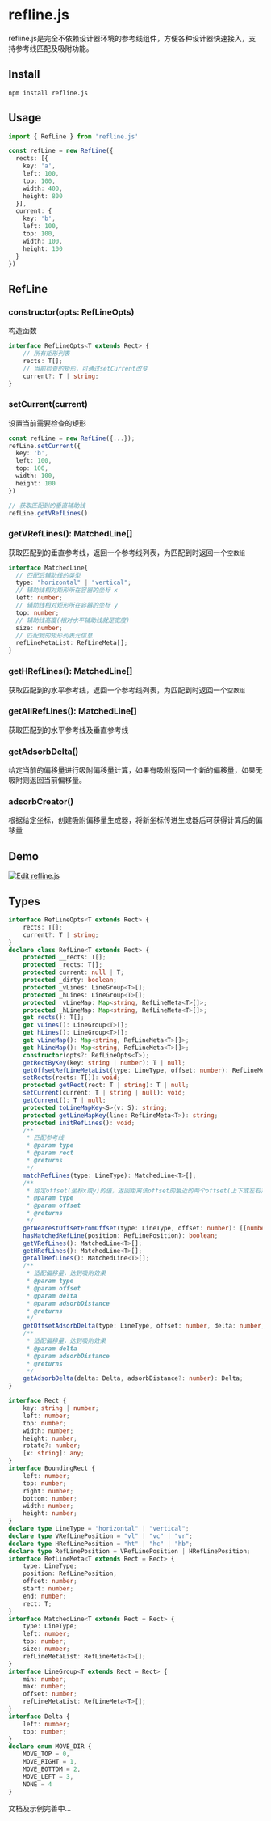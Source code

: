 # refline.js

refline.js是完全不依赖设计器环境的参考线组件，方便各种设计器快速接入，支持参考线匹配及吸附功能。
## Install 

```cli
npm install refline.js
```

## Usage

```ts
import { RefLine } from 'refline.js'

const refLine = new RefLine({
  rects: [{
    key: 'a',
    left: 100,
    top: 100,
    width: 400,
    height: 800
  }],
  current: {
    key: 'b',
    left: 100,
    top: 100,
    width: 100,
    height: 100
  }
})

```

## RefLine

### constructor(opts: RefLineOpts)

构造函数

```ts
interface RefLineOpts<T extends Rect> {
    // 所有矩形列表
    rects: T[];
    // 当前检查的矩形，可通过setCurrent改变
    current?: T | string;
}
```

### setCurrent(current)

设置当前需要检查的矩形

```ts
const refLine = new RefLine({...});
refLine.setCurrent({
  key: 'b',
  left: 100,
  top: 100,
  width: 100,
  height: 100
})

// 获取匹配到的垂直辅助线
refLine.getVRefLines()

```

### getVRefLines(): MatchedLine[]

获取匹配到的垂直参考线，返回一个参考线列表，为匹配到时返回一个`空数组`

```ts
interface MatchedLine{
  // 匹配后辅助线的类型
  type: "horizontal" | "vertical";
  // 辅助线相对矩形所在容器的坐标 x
  left: number;
  // 辅助线相对矩形所在容器的坐标 y
  top: number;
  // 辅助线高度(相对水平辅助线就是宽度)
  size: number;
  // 匹配到的矩形列表元信息
  refLineMetaList: RefLineMeta[];
}
```

### getHRefLines(): MatchedLine[]

获取匹配到的水平参考线，返回一个参考线列表，为匹配到时返回一个`空数组`

### getAllRefLines(): MatchedLine[]

获取匹配到的水平参考线及垂直参考线

### getAdsorbDelta()

给定当前的偏移量进行吸附偏移量计算，如果有吸附返回一个新的偏移量，如果无吸附则返回当前偏移量。

### adsorbCreator()

根据给定坐标，创建吸附偏移量生成器，将新坐标传进生成器后可获得计算后的偏移量

## Demo

[![Edit refline.js](https://codesandbox.io/static/img/play-codesandbox.svg)](https://codesandbox.io/s/reflinejs-7xnsd?fontsize=14&hidenavigation=1&theme=dark)
## Types

```ts
interface RefLineOpts<T extends Rect> {
    rects: T[];
    current?: T | string;
}
declare class RefLine<T extends Rect> {
    protected __rects: T[];
    protected _rects: T[];
    protected current: null | T;
    protected _dirty: boolean;
    protected _vLines: LineGroup<T>[];
    protected _hLines: LineGroup<T>[];
    protected _vLineMap: Map<string, RefLineMeta<T>[]>;
    protected _hLineMap: Map<string, RefLineMeta<T>[]>;
    get rects(): T[];
    get vLines(): LineGroup<T>[];
    get hLines(): LineGroup<T>[];
    get vLineMap(): Map<string, RefLineMeta<T>[]>;
    get hLineMap(): Map<string, RefLineMeta<T>[]>;
    constructor(opts?: RefLineOpts<T>);
    getRectByKey(key: string | number): T | null;
    getOffsetRefLineMetaList(type: LineType, offset: number): RefLineMeta<T>[];
    setRects(rects: T[]): void;
    protected getRect(rect: T | string): T | null;
    setCurrent(current: T | string | null): void;
    getCurrent(): T | null;
    protected toLineMapKey<S>(v: S): string;
    protected getLineMapKey(line: RefLineMeta<T>): string;
    protected initRefLines(): void;
    /**
     * 匹配参考线
     * @param type
     * @param rect
     * @returns
     */
    matchRefLines(type: LineType): MatchedLine<T>[];
    /**
     * 给定offset(坐标x或y)的值，返回距离该offset的最近的两个offset(上下或左右)及距离
     * @param type
     * @param offset
     * @returns
     */
    getNearestOffsetFromOffset(type: LineType, offset: number): [[number, number] | null, [number, number] | null];
    hasMatchedRefLine(position: RefLinePosition): boolean;
    getVRefLines(): MatchedLine<T>[];
    getHRefLines(): MatchedLine<T>[];
    getAllRefLines(): MatchedLine<T>[];
    /**
     * 适配偏移量，达到吸附效果
     * @param type
     * @param offset
     * @param delta
     * @param adsorbDistance
     * @returns
     */
    getOffsetAdsorbDelta(type: LineType, offset: number, delta: number, adsorbDistance?: number): number;
    /**
     * 适配偏移量，达到吸附效果
     * @param delta
     * @param adsorbDistance
     * @returns
     */
    getAdsorbDelta(delta: Delta, adsorbDistance?: number): Delta;
}

interface Rect {
    key: string | number;
    left: number;
    top: number;
    width: number;
    height: number;
    rotate?: number;
    [x: string]: any;
}
interface BoundingRect {
    left: number;
    top: number;
    right: number;
    bottom: number;
    width: number;
    height: number;
}
declare type LineType = "horizontal" | "vertical";
declare type VRefLinePosition = "vl" | "vc" | "vr";
declare type HRefLinePosition = "ht" | "hc" | "hb";
declare type RefLinePosition = VRefLinePosition | HRefLinePosition;
interface RefLineMeta<T extends Rect = Rect> {
    type: LineType;
    position: RefLinePosition;
    offset: number;
    start: number;
    end: number;
    rect: T;
}
interface MatchedLine<T extends Rect = Rect> {
    type: LineType;
    left: number;
    top: number;
    size: number;
    refLineMetaList: RefLineMeta<T>[];
}
interface LineGroup<T extends Rect = Rect> {
    min: number;
    max: number;
    offset: number;
    refLineMetaList: RefLineMeta<T>[];
}
interface Delta {
    left: number;
    top: number;
}
declare enum MOVE_DIR {
    MOVE_TOP = 0,
    MOVE_RIGHT = 1,
    MOVE_BOTTOM = 2,
    MOVE_LEFT = 3,
    NONE = 4
}


```

文档及示例完善中...
